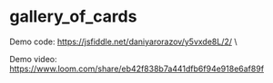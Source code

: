 # gallery_of_cards
Demo code: https://jsfiddle.net/daniyarorazov/y5vxde8L/2/ \

Demo video: https://www.loom.com/share/eb42f838b7a441dfb6f94e918e6af89f 

